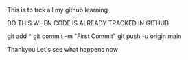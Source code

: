 This is to trck all my github learning

DO THIS WHEN CODE IS ALREADY TRACKED IN GITHUB

git add *
git commit -m "First Commit"
git push -u origin main

Thankyou
Let's see what happens now